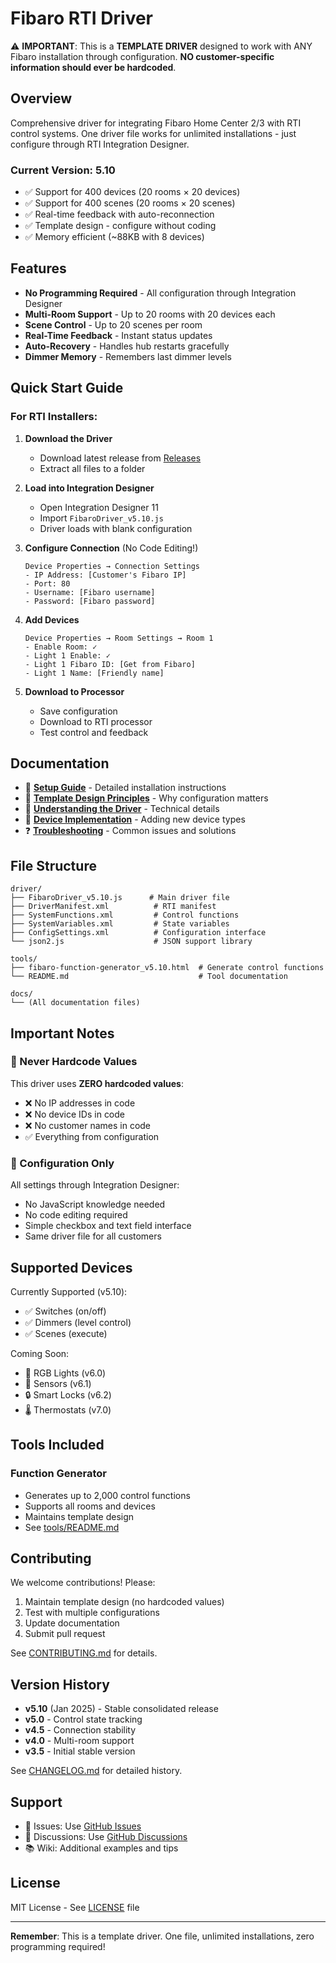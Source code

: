 # Fibaro RTI Driver

⚠️ **IMPORTANT**: This is a **TEMPLATE DRIVER** designed to work with ANY Fibaro installation through configuration. **NO customer-specific information should ever be hardcoded**.

## Overview

Comprehensive driver for integrating Fibaro Home Center 2/3 with RTI control systems. One driver file works for unlimited installations - just configure through RTI Integration Designer.

### Current Version: 5.10
- ✅ Support for 400 devices (20 rooms × 20 devices)
- ✅ Support for 400 scenes (20 rooms × 20 scenes)  
- ✅ Real-time feedback with auto-reconnection
- ✅ Template design - configure without coding
- ✅ Memory efficient (~88KB with 8 devices)

## Features

- **No Programming Required** - All configuration through Integration Designer
- **Multi-Room Support** - Up to 20 rooms with 20 devices each
- **Scene Control** - Up to 20 scenes per room
- **Real-Time Feedback** - Instant status updates
- **Auto-Recovery** - Handles hub restarts gracefully
- **Dimmer Memory** - Remembers last dimmer levels

## Quick Start Guide

### For RTI Installers:

1. **Download the Driver**
   - Download latest release from [Releases](../../releases)
   - Extract all files to a folder

2. **Load into Integration Designer**
   - Open Integration Designer 11
   - Import `FibaroDriver_v5.10.js`
   - Driver loads with blank configuration

3. **Configure Connection** (No Code Editing!)
   ```
   Device Properties → Connection Settings
   - IP Address: [Customer's Fibaro IP]
   - Port: 80
   - Username: [Fibaro username]
   - Password: [Fibaro password]
   ```

4. **Add Devices**
   ```
   Device Properties → Room Settings → Room 1
   - Enable Room: ✓
   - Light 1 Enable: ✓
   - Light 1 Fibaro ID: [Get from Fibaro]
   - Light 1 Name: [Friendly name]
   ```

5. **Download to Processor**
   - Save configuration
   - Download to RTI processor
   - Test control and feedback

## Documentation

- 📖 **[Setup Guide](docs/setup-guide.md)** - Detailed installation instructions
- 🎯 **[Template Design Principles](docs/template-design-principles.md)** - Why configuration matters
- 🔧 **[Understanding the Driver](docs/understanding-v5.10.md)** - Technical details
- 🚀 **[Device Implementation](docs/device-implementation/)** - Adding new device types
- ❓ **[Troubleshooting](docs/troubleshooting.md)** - Common issues and solutions

## File Structure

```
driver/
├── FibaroDriver_v5.10.js      # Main driver file
├── DriverManifest.xml          # RTI manifest
├── SystemFunctions.xml         # Control functions
├── SystemVariables.xml         # State variables  
├── ConfigSettings.xml          # Configuration interface
└── json2.js                    # JSON support library

tools/
├── fibaro-function-generator_v5.10.html  # Generate control functions
└── README.md                             # Tool documentation

docs/
└── (All documentation files)
```

## Important Notes

### 🚫 Never Hardcode Values
This driver uses **ZERO hardcoded values**:
- ❌ No IP addresses in code
- ❌ No device IDs in code
- ❌ No customer names in code
- ✅ Everything from configuration

### 🔧 Configuration Only
All settings through Integration Designer:
- No JavaScript knowledge needed
- No code editing required
- Simple checkbox and text field interface
- Same driver file for all customers

## Supported Devices

Currently Supported (v5.10):
- ✅ Switches (on/off)
- ✅ Dimmers (level control)
- ✅ Scenes (execute)

Coming Soon:
- 🎨 RGB Lights (v6.0)
- 🚪 Sensors (v6.1)
- 🔒 Smart Locks (v6.2)
- 🌡️ Thermostats (v7.0)

## Tools Included

### Function Generator
- Generates up to 2,000 control functions
- Supports all rooms and devices
- Maintains template design
- See [tools/README.md](tools/README.md)

## Contributing

We welcome contributions! Please:
1. Maintain template design (no hardcoded values)
2. Test with multiple configurations
3. Update documentation
4. Submit pull request

See [CONTRIBUTING.md](CONTRIBUTING.md) for details.

## Version History

- **v5.10** (Jan 2025) - Stable consolidated release
- **v5.0** - Control state tracking
- **v4.5** - Connection stability
- **v4.0** - Multi-room support
- **v3.5** - Initial stable version

See [CHANGELOG.md](CHANGELOG.md) for detailed history.

## Support

- 📧 Issues: Use [GitHub Issues](../../issues)
- 💬 Discussions: Use [GitHub Discussions](../../discussions)
- 📚 Wiki: Additional examples and tips

## License

MIT License - See [LICENSE](LICENSE) file

---

**Remember**: This is a template driver. One file, unlimited installations, zero programming required!